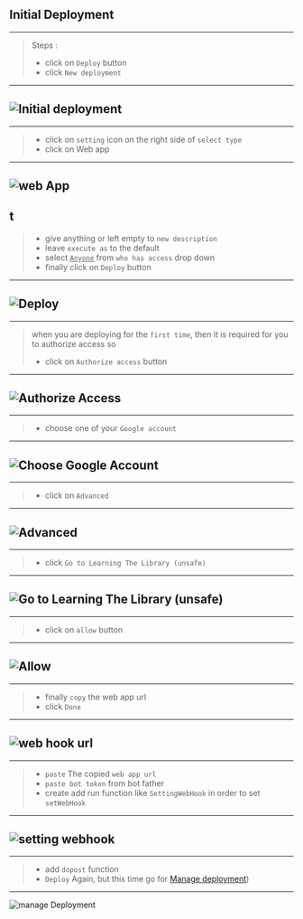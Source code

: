 ## Initial Deployment

---

> Steps :
>
> - click on `Deploy` button
> - click `New deployment`

---

## ![Initial deployment](/assets/G7.png)

---

> - click on `setting` icon on the right side of `select type`
> - click on Web app

---

## ![web App](/assets/G8.png)

## t

> - give anything or left empty to `new description`
> - leave `execute as` to the default
> - select <u>`Anyone`</u> from `who has access` drop down
> - finally click on `Deploy` button

---

## ![Deploy](/assets/G9.png)

---

> when you are deploying for the `first time`, then it is required for you to authorize access so
>
> - click on `Authorize access` button

---

## ![Authorize Access](/assets/G10.png)

---

> - choose one of your `Google account`

---

## ![Choose Google Account](/assets/G11.png)

---

> - click on `Advanced`

---

## ![Advanced](/assets/G12.png)

---

> - click `Go to Learning The Library (unsafe)`

---

## ![Go to Learning The Library (unsafe)](/assets/G13.png)

---

> - click on `allow` button

---

## ![Allow](/assets/G14.png)

---

> - finally `copy` the web app url
> - click `Done`

---

## ![web hook url](/assets/G15.png)

---

> - `paste` The copied `web app url`
> - `paste bot token` from bot father
> - create add run function like `SettingWebHook` in order to set `setWebHook`

---

## ![setting webhook](../assets/G16.png)

---

> - add `dopost` function
> - `Deploy` Again, but this time go for [Manage deployment](https://github.com/abdiu34567/telesn.js/blob/main/Deployments/Manage%20Deployment.md))

---

![manage Deployment](../assets/G17.png)
